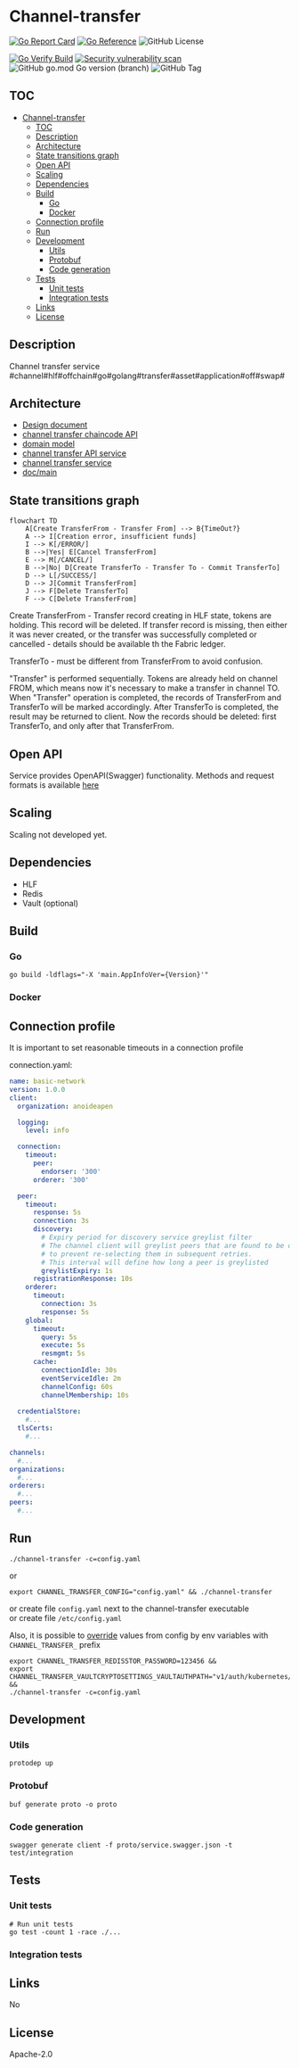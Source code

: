 # Channel-transfer

[![Go Report Card](https://goreportcard.com/badge/github.com/anoideaopen/channel-transfer)](https://goreportcard.com/report/github.com/anoideaopen/channel-transfer)
[![Go Reference](https://pkg.go.dev/badge/github.com/anoideaopen/channel-transfer.svg)](https://pkg.go.dev/github.com/anoideaopen/channel-transfer)
![GitHub License](https://img.shields.io/github/license/anoideaopen/channel-transfer)

[![Go Verify Build](https://github.com/anoideaopen/channel-transfer/actions/workflows/go.yml/badge.svg?branch=main)](https://github.com/anoideaopen/channel-transfer/actions/workflows/go.yml)
[![Security vulnerability scan](https://github.com/anoideaopen/channel-transfer/actions/workflows/vulnerability-scan.yml/badge.svg?branch=main)](https://github.com/anoideaopen/channel-transfer/actions/workflows/vulnerability-scan.yml)
![GitHub go.mod Go version (branch)](https://img.shields.io/github/go-mod/go-version/anoideaopen/channel-transfer/main)
![GitHub Tag](https://img.shields.io/github/v/tag/anoideaopen/channel-transfer)

## TOC
- [Channel-transfer](#channel-transfer)
  - [TOC](#toc)
  - [Description](#description)
  - [Architecture](#architecture)
  - [State transitions graph](#state-transitions-graph)
  - [Open API](#open-api)
  - [Scaling](#scaling)
  - [Dependencies](#dependencies)
  - [Build](#build)
    - [Go](#go)
    - [Docker](#docker)
  - [Connection profile](#connection-profile)
  - [Run](#run)
  - [Development](#development)
    - [Utils](#utils)
    - [Protobuf](#protobuf)
    - [Code generation](#code-generation)
  - [Tests](#tests)
    - [Unit tests](#unit-tests)
    - [Integration tests](#integration-tests)
  - [Links](#links)
  - [License](#license)

## Description
Channel transfer service #channel#hlf#offchain#go#golang#transfer#asset#application#off#swap#

## Architecture

- [Design document](https://gitlab.scientificideas.org/core/application/doc/-/blob/master/design/cross_channel_transfer/index.md)
- [channel transfer chaincode API](doc/chaincodeAPI.md)
- [domain model](doc/domainModel.md)
- [channel transfer API service](doc/channelTransferApiService.md)
- [channel transfer service](doc/channelTransferService.md)
- [doc/main](doc/main.md)

## State transitions graph 

```mermaid
flowchart TD
    A[Create TransferFrom - Transfer From] --> B{TimeOut?}
    A --> I[Creation error, insufficient funds]
    I --> K[/ERROR/]
    B -->|Yes| E[Cancel TransferFrom]
    E --> M[/CANCEL/]
    B -->|No| D[Create TransferTo - Transfer To - Commit TransferTo]
    D --> L[/SUCCESS/]
    D --> J[Commit TransferFrom]
    J --> F[Delete TransferTo]
    F --> C[Delete TransferFrom]
```

Create TransferFrom - Transfer record creating in HLF state, tokens are holding. This record will be deleted. If transfer record is missing, then either it was never created, or the transfer was successfully completed or cancelled - details should be available th the Fabric ledger.

TransferTo - must be different from TransferFrom to avoid confusion. 

"Transfer" is performed sequentially. Tokens are already held on channel FROM, which means now it's necessary to make a transfer in channel TO. When "Transfer" operation is completed, the records of TransferFrom and TransferTo will be marked accordingly. After TransferTo is completed, the result may be returned to client. Now the records should be deleted: first TransferTo, and only after that TransferFrom.

## Open API

Service provides OpenAPI(Swagger) functionality. Methods and request formats is available [here](proto/service.swagger.json)

## Scaling

Scaling not developed yet.

## Dependencies

- HLF
- Redis
- Vault (optional)

## Build

### Go
```shell
go build -ldflags="-X 'main.AppInfoVer={Version}'"
```

### Docker

## Connection profile

It is important to set reasonable timeouts in a connection profile

connection.yaml:
```yaml
name: basic-network
version: 1.0.0
client:
  organization: anoideapen

  logging:
    level: info

  connection:
    timeout:
      peer:
        endorser: '300'
      orderer: '300'

  peer:
    timeout:
      response: 5s
      connection: 3s
      discovery:
        # Expiry period for discovery service greylist filter
        # The channel client will greylist peers that are found to be offline
        # to prevent re-selecting them in subsequent retries.
        # This interval will define how long a peer is greylisted
        greylistExpiry: 1s
      registrationResponse: 10s
    orderer:
      timeout:
        connection: 3s
        response: 5s
    global:
      timeout:
        query: 5s
        execute: 5s
        resmgmt: 5s
      cache:
        connectionIdle: 30s
        eventServiceIdle: 2m
        channelConfig: 60s
        channelMembership: 10s
        
  credentialStore:
    #...
  tlsCerts:
    #...

channels:
  #...
organizations:
  #...
orderers:
  #...
peers:
  #...
```

## Run

```shell
./channel-transfer -c=config.yaml
```
or
```shell
export CHANNEL_TRANSFER_CONFIG="config.yaml" && ./channel-transfer
```
or create file ```config.yaml``` next to the channel-transfer executable\
or create file ```/etc/config.yaml```

Also, it is possible to [override](https://github.com/spf13/viper#working-with-environment-variables) values from config by env variables with `CHANNEL_TRANSFER_` prefix
```shell
export CHANNEL_TRANSFER_REDISSTOR_PASSWORD=123456 &&
export CHANNEL_TRANSFER_VAULTCRYPTOSETTINGS_VAULTAUTHPATH="v1/auth/kubernetes/login" &&
./channel-transfer -c=config.yaml
```

## Development

### Utils

```shell
protodep up
```

### Protobuf

```shell
buf generate proto -o proto 
```

### Code generation

```shell
swagger generate client -f proto/service.swagger.json -t test/integration
```

## Tests
### Unit tests

```shell
# Run unit tests
go test -count 1 -race ./...
```

### Integration tests

## Links
No

## License
Apache-2.0